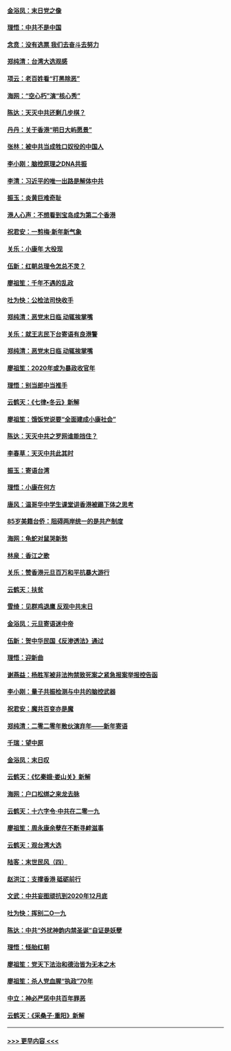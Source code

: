 #### [金浴凤：末日党之像](../pages/nsc993/n11787475.md?t=01122011) 
#### [理悟：中共不是中国](../pages/nsc993/n11787463.md?t=01122011) 
#### [念贲：没有选票  我们去奋斗去努力](../pages/nsc993/n11787398.md?t=01122011) 
#### [郑纯清：台湾大选观感](../pages/nsc993/n11786210.md?t=01122011) 
#### [项云：老百姓看“打黑除恶”](../pages/nsc993/n11785398.md?t=01122011) 
#### [海网：“空心朽”演“核心秀”](../pages/nsc993/n11783874.md?t=01122011) 
#### [陈达：天灭中共还剩几步棋？](../pages/nsc993/n11783719.md?t=01122011) 
#### [丹丹：关于香港“明日大屿愿景”](../pages/nsc993/n11783273.md?t=01122011) 
#### [张林：被中共当成牲口奴役的中国人](../pages/nsc993/n11782397.md?t=01122011) 
#### [李小刚：脑控原理之DNA共振](../pages/nsc993/n11780962.md?t=01122011) 
#### [李清：习近平的唯一出路是解体中共](../pages/nsc993/n11780866.md?t=01122011) 
#### [振玉：炎黄巨难奇耻](../pages/nsc993/n11779632.md?t=01122011) 
#### [港人心声：不想看到宝岛成为第二个香港](../pages/nsc993/n11778817.md?t=01122011) 
#### [祝君安：一剪梅‧新年新气象](../pages/nsc993/n11776340.md?t=01122011) 
#### [关乐：小康年 大役现](../pages/nsc993/n11774213.md?t=01122011) 
#### [伍新：红朝总理令怎总不灵？](../pages/nsc993/n11770813.md?t=01122011) 
#### [廖祖笙：千年不遇的乱政](../pages/nsc993/n11770373.md?t=01122011) 
#### [吐为快：公检法司快收手](../pages/nsc993/n11770359.md?t=01122011) 
#### [郑纯清：恶党末日临 动辄挨掌嘴](../pages/nsc993/n11769912.md?t=01122011) 
#### [关乐：就王志民下台寄语有良港警](../pages/nsc993/n11769903.md?t=01122011) 
#### [郑纯清：恶党末日临 动辄挨掌嘴](../pages/nsc993/n11769356.md?t=01122011) 
#### [廖祖笙：2020年或为暴政收官年](../pages/nsc993/n11768216.md?t=01122011) 
#### [理悟：别当郎中当推手](../pages/nsc993/n11768243.md?t=01122011) 
#### [云鹤天：《七律▪冬云》新解](../pages/nsc993/n11768204.md?t=01122011) 
#### [廖祖笙：饿饭党说要“全面建成小康社会”](../pages/nsc993/n11767482.md?t=01122011) 
#### [陈达：天灭中共之罗网谁能挡住？](../pages/nsc993/n11767465.md?t=01122011) 
#### [李春草：天灭中共此其时](../pages/nsc993/n11767452.md?t=01122011) 
#### [振玉：寄语台湾](../pages/nsc993/n11767432.md?t=01122011) 
#### [理悟：小康在何方](../pages/nsc993/n11767394.md?t=01122011) 
#### [唐风：温哥华中学生课堂讲香港被踢下体之思考](../pages/nsc993/n11766848.md?t=01122011) 
#### [85岁美籍台侨：阻碍两岸统一的是共产制度](../pages/nsc993/n11765043.md?t=01122011) 
#### [海网：龟蛇对鼠哭新愁](../pages/nsc993/n11764895.md?t=01122011) 
#### [林泉：香江之歌](../pages/nsc993/n11764415.md?t=01122011) 
#### [关乐：赞香港元旦百万和平抗暴大游行](../pages/nsc993/n11764382.md?t=01122011) 
#### [云鹤天：扶贫](../pages/nsc993/n11764245.md?t=01122011) 
#### [雪绮：见群鸡退鹰  反观中共末日](../pages/nsc993/n11762112.md?t=01122011) 
#### [金浴凤：元旦寄语迷中帝](../pages/nsc993/n11761788.md?t=01122011) 
#### [伍新：贺中华民国《反渗透法》通过](../pages/nsc993/n11761994.md?t=01122011) 
#### [理悟：迎新曲](../pages/nsc993/n11761152.md?t=01122011) 
#### [谢燕益：杨胜军被非法拘禁致死案之紧急报案举报控告函](../pages/nsc993/n11756134.md?t=01122011) 
#### [李小刚：量子共振检测与中共的脑控武器](../pages/nsc993/n11754518.md?t=01122011) 
#### [祝君安：魔共百变亦是魔](../pages/nsc993/n11754469.md?t=01122011) 
#### [郑纯清：二零二零年散伙演弃年——新年寄语](../pages/nsc993/n11754195.md?t=01122011) 
#### [千瑞：望中原](../pages/nsc993/n11754159.md?t=01122011) 
#### [金浴凤：末日叹](../pages/nsc993/n11752359.md?t=01122011) 
#### [云鹤天：《忆秦娥‧娄山关》新解](../pages/nsc993/n11752348.md?t=01122011) 
#### [海网：户口松绑之来龙去脉](../pages/nsc993/n11752328.md?t=01122011) 
#### [云鹤天：十六字令‧中共在二零一九](../pages/nsc993/n11752305.md?t=01122011) 
#### [廖祖笙：周永康余孽在不断寻衅滋事](../pages/nsc993/n11751013.md?t=01122011) 
#### [云鹤天：观台湾大选](../pages/nsc993/n11751007.md?t=01122011) 
#### [陆客：末世民风（四）](../pages/nsc993/n11749203.md?t=01122011) 
#### [赵洪江：支撑香港 砥砺前行](../pages/nsc993/n11748482.md?t=01122011) 
#### [文武：中共妄图顽抗到2020年12月底](../pages/nsc993/n11748446.md?t=01122011) 
#### [吐为快：挥别二O一九](../pages/nsc993/n11748411.md?t=01122011) 
#### [陈达：中共“外扰神韵内禁圣诞”自证是妖孽](../pages/nsc993/n11748226.md?t=01122011) 
#### [理悟：怪胎红朝](../pages/nsc993/n11748206.md?t=01122011) 
#### [廖祖笙：党天下法治和德治皆为无本之木](../pages/nsc993/n11748135.md?t=01122011) 
#### [廖祖笙：杀人党血腥“执政”70年](../pages/nsc993/n11745144.md?t=01122011) 
#### [中立：神必严惩中共百年罪恶](../pages/nsc993/n11744970.md?t=01122011) 
#### [云鹤天：《采桑子‧重阳》新解](../pages/nsc993/n11744948.md?t=01122011) 

----
#### [ >>> 更早内容 <<< ](../indexes/nsc993-earlier.md)
